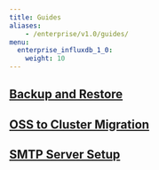 ```yaml
---
title: Guides
aliases:
    - /enterprise/v1.0/guides/
menu:
  enterprise_influxdb_1_0:
    weight: 10
---
```


## [Backup and Restore](/enterprise_influxdb/v1.0/guides/backup-and-restore/)
## [OSS to Cluster Migration](/enterprise_influxdb/v1.0/guides/migration/)
## [SMTP Server Setup](/enterprise_influxdb/v1.0/guides/smtp-server/)

